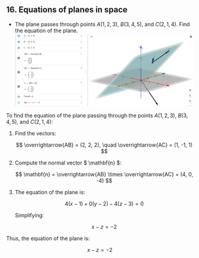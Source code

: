 ## 16. Equations of planes in space

* The plane passes through points $A(1, 2, 3)$, $B(3, 4, 5)$, and $C(2, 1, 4)$. Find the equation of the plane.
![alt text](image.png)

To find the equation of the plane passing through the points $A(1, 2, 3)$, $B(3, 4, 5)$, and $C(2, 1, 4)$:

1. Find the vectors:

   $$ \overrightarrow{AB} = (2, 2, 2), \quad \overrightarrow{AC} = (1, -1, 1) $$

2. Compute the normal vector $ \mathbf{n} $:

   $$ \mathbf{n} = \overrightarrow{AB} \times \overrightarrow{AC} = (4, 0, -4) $$

3. The equation of the plane is:

   $$ 4(x - 1) + 0(y - 2) - 4(z - 3) = 0 $$

   Simplifying:

   $$ x - z = -2 $$

Thus, the equation of the plane is:

$$ x - z = -2 $$
